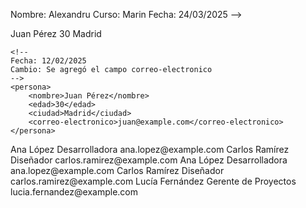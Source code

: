 Nombre: Alexandru
Curso: Marin
Fecha: 24/03/2025
-->
<!-- Ejercicio 1: Definir una persona en XML -->
<personas>
    <!-- Definición de una persona -->
    <persona>
        <nombre>Juan Pérez</nombre>
        <edad>30</edad>
        <ciudad>Madrid</ciudad>
    </persona>

    <!--
    Fecha: 12/02/2025
    Cambio: Se agregó el campo correo-electronico
    -->
    <persona>
        <nombre>Juan Pérez</nombre>
        <edad>30</edad>
        <ciudad>Madrid</ciudad>
        <correo-electronico>juan@example.com</correo-electronico>
    </persona>
</personas>
<!--
Nombre:Alexandru
Curso:Marin
Fecha:24/03/2025
-->

<!-- Ejercicio 2: Definir una empresa con empleados -->

<empresa>
    <empleado>
        <nombre>Ana López</nombre>
        <puesto>Desarrolladora</puesto>
        <email>ana.lopez@example.com</email>
    </empleado>
    <empleado>
        <nombre>Carlos Ramírez</nombre>
        <puesto>Diseñador</puesto>
        <email>carlos.ramirez@example.com</email>
    </empleado>
</empresa>
<!--
Nombre:Alexandru
Curso:Marin
Fecha:24/03/2025
Fecha: 15/03/2025
Cambio: Se agregó un nuevo empleado
-->
<empresa>
    <empleado>
        <nombre>Ana López</nombre>
        <puesto>Desarrolladora</puesto>
        <email>ana.lopez@example.com</email>
    </empleado>
    <empleado>
        <nombre>Carlos Ramírez</nombre>
        <puesto>Diseñador</puesto>
        <email>carlos.ramirez@example.com</email>
    </empleado>
    <empleado>
        <nombre>Lucía Fernández</nombre>
        <puesto>Gerente de Proyectos</puesto>
        <email>lucia.fernandez@example.com</email>
    </empleado>
</empresa>
